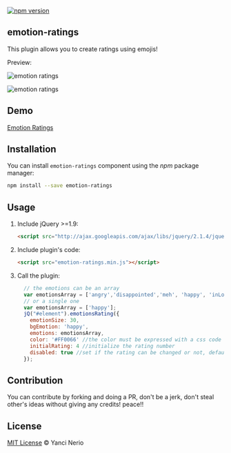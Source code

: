 [![npm version](https://badge.fury.io/js/emotion-ratings.svg)](https://badge.fury.io/js/emotion-ratings)
## emotion-ratings
This plugin allows you to create ratings using emojis!

Preview:

![emotion ratings](https://raw.githubusercontent.com/YanNerio/emotion-ratings/master/preview/previewred.gif)

![emotion ratings](https://raw.githubusercontent.com/YanNerio/emotion-ratings/master/preview/emotion-ratings-preview.gif)

## Demo

[Emotion Ratings](http://www.yancinerio.com/#/emotion-ratings)

## Installation

You can install `emotion-ratings` component using the *npm* package manager:

```bash
npm install --save emotion-ratings
```

## Usage
1. Include jQuery >=1.9:

	```html
	<script src="http://ajax.googleapis.com/ajax/libs/jquery/2.1.4/jquery.min.js"></script>
	```

2. Include plugin's code:

	```html
	<script src="emotion-ratings.min.js"></script>
	```

3. Call the plugin:

	```javascript
	  // the emotions can be an array 
	  var emotionsArray = ['angry','disappointed','meh', 'happy', 'inLove'];
	  // or a single one
	  var emotionsArray = ['happy'];
	  jQ("#element").emotionsRating({
	    emotionSize: 30,
	    bgEmotion: 'happy',
	    emotions: emotionsArray,
	    color: '#FF0066' //the color must be expressed with a css code
		initialRating: 4 //initialize the rating number
		disabled: true //set if the rating can be changed or not, default is false
	  });
	```
## Contribution
You can contribute by forking and doing a PR, don't be a jerk, don't steal other's ideas without giving any credits! peace!!

## License

[MIT License](http://yancinerio.mit-license.org/) © Yanci Nerio
